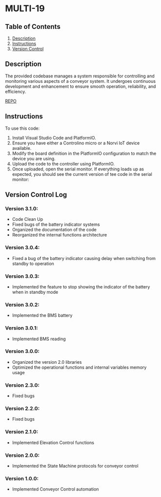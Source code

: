 # MULTI-19

## Table of Contents
1. [Description](#description)
2. [Instructions](#instructions)
3. [Version Control](#version-control)

## Description <a name="description"></a>

The provided codebase manages a system responsible for controlling and monitoring various aspects of a conveyor system. It undergoes continuous development and enhancement to ensure smooth operation, reliability, and efficiency.

[REPO](https://github.com/CharlieProjects/MULTI-19)

## Instructions <a name="instructions"></a>
To use this code:

1. Install Visual Studio Code and PlatformIO.
2. Ensure you have either a Controlino micro or a Norvi IoT device available.
3. Modify the board definition in the PlatformIO configuration to match the device you are using.
4. Upload the code to the controller using PlatformIO.
5. Once uploaded, open the serial monitor. If everything loads up as expected, you should see the current version of tee code in the serial monitor:


## Version Control Log <a name="description"></a>

### Version 3.1.0:
- Code Clean Up
- Fixed bugs of the battery indicator systems
- Organized the documentation of the code
- Reorganized the internal functions architecture

### Version 3.0.4:
- Fixed a bug of the battery indicator causing delay when switching from standby to operation

### Version 3.0.3:
- Implemented the feature to stop showing the indicator of the battery when in standby mode

### Version 3.0.2:
- Implemented the BMS battery

### Version 3.0.1:
- Implemented BMS reading

### Version 3.0.0:
- Organized the version 2.0 libraries
- Optimized the operational functions and internal variables memory usage

### Version 2.3.0:
- Fixed bugs

### Version 2.2.0:
- Fixed bugs

### Version 2.1.0:
- Implemented Elevation Control functions

### Version 2.0.0:
- Implemented the State Machine protocols for conveyor control

### Version 1.0.0:
- Implemented Conveyor Control automation